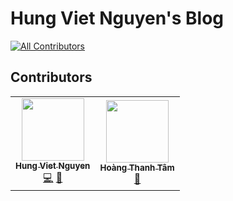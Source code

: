 # Hung Viet Nguyen's Blog 
<!-- ALL-CONTRIBUTORS-BADGE:START - Do not remove or modify this section -->
[![All Contributors](https://img.shields.io/badge/all_contributors-2-orange.svg?style=flat-square)](#contributors-)
<!-- ALL-CONTRIBUTORS-BADGE:END -->

## Contributors
<!-- ALL-CONTRIBUTORS-LIST:START - Do not remove or modify this section -->
<!-- prettier-ignore-start -->
<!-- markdownlint-disable -->
<table>
  <tr>
    <td align="center"><a href="https://hung.dev"><img src="https://avatars3.githubusercontent.com/u/8603085?v=4" width="100px;" alt=""/><br /><sub><b>Hung Viet Nguyen</b></sub></a><br /><a href="https://github.com/nvh95/hung.dev/commits?author=nvh95" title="Code">💻</a> <a href="#blog-nvh95" title="Blogposts">📝</a></td>
    <td align="center"><a href="https://github.com/tamhoang1412"><img src="https://avatars1.githubusercontent.com/u/7721631?v=4" width="100px;" alt=""/><br /><sub><b>Hoàng Thanh Tâm</b></sub></a><br /><a href="https://github.com/nvh95/hung.dev/pulls?q=is%3Apr+reviewed-by%3Atamhoang1412" title="Reviewed Pull Requests">👀</a></td>
  </tr>
</table>

<!-- markdownlint-enable -->
<!-- prettier-ignore-end -->
<!-- ALL-CONTRIBUTORS-LIST:END -->